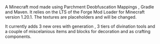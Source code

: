 A Minecraft mod made using Parchment Deobfuscation Mappings , Gradle and Maven.
It relies on the LTS of the Forge Mod Loader for Minecraft version 1.20.1.
The textures are placeholders and will be changed.

It currently adds 3 new ores with generation , 3 tiers of divination tools and a couple of miscelanious items and blocks for decoration and as crafting components.

